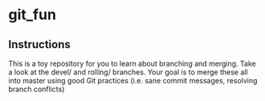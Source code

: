 # git_fun

## Instructions
This is a toy repository for you to learn about branching and merging. Take a look at the devel/ and rolling/ branches. Your goal is to merge these all into master using good Git practices (i.e. sane commit messages, resolving branch conflicts)
